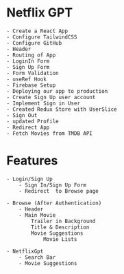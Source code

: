 
# Netflix GPT

    - Create a React App
    - Configure TailwindCSS
    - Configure GitHub
    - Header 
    - Routing of App
    - LoginIn Form
    - Sign Up Form
    - Form Validation
    - useRef Hook
    - Firebase Setup
    - Deploying our app to production
    - Create Sign Up user account
    - Implement Sign in User
    - Created Redux Store with UserSlice
    - Sign Out
    - updated Profile
    - Redirect App
    - Fetch Movies from TMDB API


# Features

    - Login/Sign Up 
        - Sign In/Sign Up Form
        - Redirect  to Browse page

    - Browse (After Authentication)
        - Header
        - Main Movie
            Trailer in Background
            Title & Description
            Movie Suggestions
                Movie Lists 

    - NetflixGpt
        - Search Bar
        - Movie Suggestions 